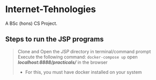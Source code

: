 # Internet-Tehnologies
A BSc (hons) CS Project.

</hr>

## Steps to run the JSP programs
>
> Clone and Open the *JSP* directory in terminal/command prompt
> Execute the following command:
>       ```docker-compose up```
> open __*localhost:8888/practicals/*__ in the browser
> 
> * For this, you must have docker installed on your system
>